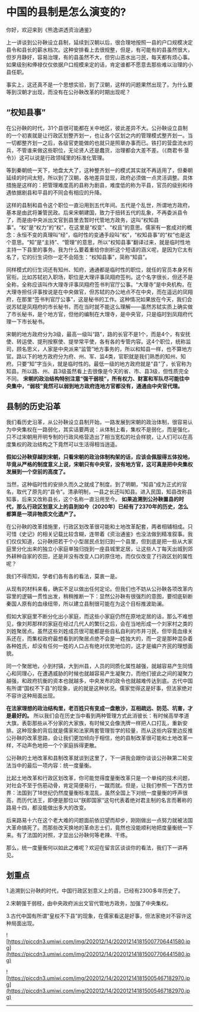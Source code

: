# 中国的县制是怎么演变的?

你好，欢迎来到《熊逸讲透资治通鉴》

上一讲谈到公孙鞅设立县制，延续到汉朝以后，很合理地按照一县的户口规模决定县令和县长的薪水档次。这种安排看上去很规整，但是，有可能有的县虽然很大，但岁月静好，容易治理，有的县虽然不大，但穷山恶水出刁民，每天都有烦心事。如果级别和俸禄仅仅依据户口规模来定的话，肯定谁都不愿意去那些难以治理的小县任职。

事实上，这还真不是一个思想实验，到了汉朝，这样的问题果然出现了。为什么要等到汉朝才出现，而没有在公孙鞅改革的时期出现呢？

## “权知县事”

在公孙鞅的时代，31个县很可能都在关中地区，彼此差异不大。公孙鞅设立县制的一个初衷就是让行政区划整齐划一，也让各个区划之内的管理模式整齐划一。当一切都整齐划一之后，各级官吏能做的也就只是照章办事而已。铁打的营盘流水的兵，不管谁来做这些职位，无论贤人还是蠢货，治理都会大差不差。（《商君书·垦令》）这可以说是行政领域里的标准化管理。

等到秦朝统一天下，地盘太大了，这种整齐划一的模式其实就不再适用了，但秦朝延续的时间太短，所以到了汉朝，各地差异显现，政府必须做一点灵活调整。具体措施是这样的：把管理难度高的县称为剧县，难度低的称为平县，官员的级别和待遇依据剧县和平县的不同会有相应的升降。

这样的县制和县令这个职位一直沿用到五代年间。五代是个乱世，所谓地方政府，基本是由武将兼管民政。后来宋朝建国，致力于扭转五代的乱象，不再委派县令了，而是由中央派出文官到县里去暂时代管地方政务，这叫“权知县事”。“权”是“权力”的“权”，在这里是“权变”、“权且”的意思。儒家有一套成对的概念：永恒不变的真理叫“经”，临时性的变通手段叫“权”，“权知县事”的“权”也是这个意思。“知”是“主持”、“管理”的意思，所以“权知县事”翻译过来，就是临时性地主持一下县里的事务。我为什么要着重给你剖析这个短语的涵义呢，是因为它太有名了，它的衍生词你一定不会陌生：“权知县事”，简称“知县”。

同样模式的衍生词还有知州、知府，通通都是临时性的职位，就任的官员本身另有官衔。比如苏轼初入职场，职位是大理评事凤翔府签判。这个名字很长，但还不是全称，全称应该叫作大理寺评事凤翔府签书判官厅公事。“大理寺”是中央机构，在大理寺担任评事按说是在中央做官，但苏轼的办公地点不在中央，而在遥远的凤翔府，在那里“签书判官厅公事”，这是秘书的工作。这种情况如果放在今天，我们会说苏轼是凤翔府的市长秘书，而在当时就不能这么理解——虽然苏轼实质上确实做了市长秘书，是个地方官，但他的编制在大理寺，是中央官，只是临时到凤翔府代理一下市长秘书。

宋朝的地方政府分为3级，最高一级叫“路”，路的长官不是1个，而是4个，有安抚使、转运使、提刑按察使、提举常平使，各有各的专管内容。这4个职位，统称监司，顾名思义，人家是中央派来“监管”地方事务的，所以和知县一样，也不算地方官。路以下的地方政府分为府、州、军、监4类，官职就是我们熟悉的知州、知府。只要“知”字当头，就是临时性的。最低一级的地方政府就是“县”了，长官称为知县。所以路、州、县3级虽然看上去很像是今天的省、市、县3级，但性质完全不同。 **宋朝的政治结构特别注意“强干弱枝”，所有权力、财富和军队尽可能往中央集中，“弱枝”竟然可以弱到地方政府连地方官都没有，通通由中央官代理。**

## 县制的历史沿革

我们看历史沿革，从公孙鞅设立县制开始，一路发展到宋朝的政治体制，很容易认为中央集权在一路弱化，其实话要两说：从体制上看，集权不是弱化，而是强化，只不过宋朝用开明专制的行政风格营造出了相当宽松的社会样貌，让人们可以在高度集权的政治结构之下竟然可以生活得相当逍遥。

 **假如公孙鞅穿越到宋朝，只看宋朝的政治体制构架的话，应该会佩服得五体投地，毕竟从严格的制度意义上说，宋朝只有中央官，没有地方官，这可真是把中央集权发展到一个空前的高度了。**

当然，这种临时性的安排久而久之就成了制度。到了明朝，“知县”成为正式的官名，取代了原先的“县令”。清承明制，一县之长还叫知县。进入民国，知县改称县知事，后来又改称县长，这个名称一直沿用至今。 **如果追溯到公孙鞅置县的时代，那么行政区划意义上的县到如今（2020年）已经有了2370年的历史，怎么都算是一项非物质文化遗产了。**

在公孙鞅的改革措施里，行政区划改革很可能和土地改革配套，两者相辅相成。只可惜《史记》的相关记载比较含糊，连带着《资治通鉴》也没法做到精准叙事。我们仅仅知道，公孙鞅把若干个小型居民点划归到一个县里，但到底是把一些从大家庭里分化出来的独立小家庭单独归拢到一座县城里定居，让这些人丁每天出城到郊外耕种自家的农田，还是并没有改变人口的原住地，而仅仅改变了行政区划的属性呢？

我们不得而知，学者们各有各的看法，莫衷一是。

从现有的材料来看，确实不足以做出任何定论。但我们也不妨从公孙鞅各项改革内容里的逻辑一贯性出发，稍稍推断一下：显然公孙鞅有很强烈的意图，要彻底斩断秦国人原有的血缘纽带，所以建立县制很可能在为这个目标推波助澜。

假如大家庭里不断分化出小家庭，而这些小家庭仍然在原地定居的话，那么不难想见，像刘邦那样的家庭在经过几代人的繁衍之后，会在当地形成一个刘家村之类的刘姓聚居点。虽然这些刘姓成员很可能都是些自私自利的市井刁民，但毕竟血缘关系还在，而集权政府最想看到的聚居点绝不会是一姓独大的，而一定是那种混杂着各种姓氏，却没有任何一姓的人口占有绝对优势地位的，这才是编户齐民的理想面貌。

同一个聚居地，小到村镇，大到州县，人员的同质化属性越强，就越容易产生同情心和同理心，在遭遇威胁的时候也就越容易产生凝聚力，而他们彼此之间的凝聚力越强，和政府抗衡的资本也就越多，中央发布的政令也就越难传达到底。古代中国有所谓“国权不下县”的现象，说的就是这种状况。儒家觉得这是好事，但法家绝对不容许这种局面出现。

 **在法家理想的政治结构里，老百姓只有变成一盘散沙，互相疏远、防范、坑害，才是最好的。** 所以我们会在历史当中看到两种管理方式此消彼长：有时候高举孝道大旗，表彰那些从不分家的大家族，有时候又会像洗牌一样把人口打乱，重新安排。这种现象的背后就是儒家和法家两套管理哲学的较量，而从这些内容里边反推公孙鞅的改革思路，会让我们更加倾向于相信，他的县制改革很可能和土地改革一样，不动声色地把一个个家庭拆得更散。

公孙鞅的土地改革和县制改革就谈到这里了，下一讲我会跟你谈谈公孙鞅第二轮变法当中的最后一项内容：统一度量衡。

比起土地改革和行政区划改革，你可能觉得度量衡改革只是一个单纯的技术问题，对社会不至于伤筋动骨，肯定简便易行，一蹴而就。但是，让我们参照一下西方世界：法国到了18世纪仍然度量衡标准混乱，虽然全国上下对统一度量衡的呼声很高，而历代法王，即便是那位以“朕即国家”这句代表着绝对君主制的名言而著称的路易十四，都没能做出多大的改变。

后来路易十六在这个老大难的问题面前依旧望而却步，刚刚做出一点努力就被法国大革命搞死了。而那些改天换地的革命志士们，竟然也没能顺利地把度量衡统一下来。有了法国的对照，才显出公孙鞅何等老辣、干练。

那么，统一度量衡何以如此之难呢？欢迎在留言区谈谈你的看法，我们下一讲再见。

## 划重点

1.追溯到公孙鞅的时代，中国行政区划意义上的县，已经有2300多年历史了。

2.宋朝强干弱枝，由中央政府派出文官代管地方政务，加强了中央集权。

3.古代中国有所谓“皇权不下县”的现象，在儒家看这是好事，但法家绝对不容许这种局面出现。

![https://piccdn3.umiwi.com/img/202012/14/202012141815007706441580.jpg](https://piccdn3.umiwi.com/img/202012/14/202012141815007706441580.jpg)

![https://piccdn3.umiwi.com/img/202012/14/202012141815005467182970.jpg](https://piccdn3.umiwi.com/img/202012/14/202012141815005467182970.jpg)

---
